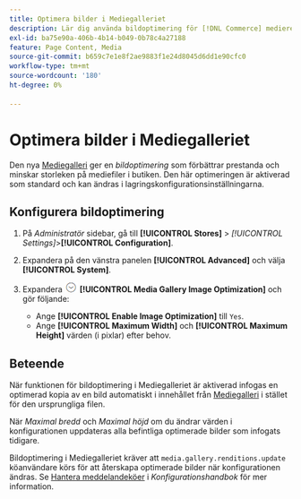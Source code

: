 ```yaml
---
title: Optimera bilder i Mediegalleriet
description: Lär dig använda bildoptimering för [!DNL Commerce] medieresurser.
exl-id: ba75e90a-406b-4b14-b049-0b78c4a27188
feature: Page Content, Media
source-git-commit: b659c7e1e8f2ae9883f1e24d8045d6dd1e90cfc0
workflow-type: tm+mt
source-wordcount: '180'
ht-degree: 0%

---
```


# Optimera bilder i Mediegalleriet

Den nya [Mediegalleri](media-gallery.md) ger en _bildoptimering_ som förbättrar prestanda och minskar storleken på mediefiler i butiken. Den här optimeringen är aktiverad som standard och kan ändras i lagringskonfigurationsinställningarna.

## Konfigurera bildoptimering

1. På _Administratör_ sidebar, gå till **[!UICONTROL Stores]** > _[!UICONTROL Settings]_>**[!UICONTROL Configuration]**.

1. Expandera på den vänstra panelen **[!UICONTROL Advanced]** och välja **[!UICONTROL System]**.

1. Expandera ![Expansionsväljare](../assets/icon-display-expand.png) **[!UICONTROL Media Gallery Image Optimization]** och gör följande:

   - Ange **[!UICONTROL Enable Image Optimization]** till `Yes`.
   - Ange **[!UICONTROL Maximum Width]** och **[!UICONTROL Maximum Height]** värden (i pixlar) efter behov.

## Beteende

När funktionen för bildoptimering i Mediegalleriet är aktiverad infogas en optimerad kopia av en bild automatiskt i innehållet från [Mediegalleri](media-gallery.md) i stället för den ursprungliga filen.

När _Maximal bredd_ och _Maximal höjd_ om du ändrar värden i konfigurationen uppdateras alla befintliga optimerade bilder som infogats tidigare.

Bildoptimering i Mediegalleriet kräver att `media.gallery.renditions.update` köanvändare körs för att återskapa optimerade bilder när konfigurationen ändras. Se [Hantera meddelandeköer](https://experienceleague.adobe.com/docs/commerce-operations/configuration-guide/message-queues/manage-message-queues.html) i _Konfigurationshandbok_ för mer information.
